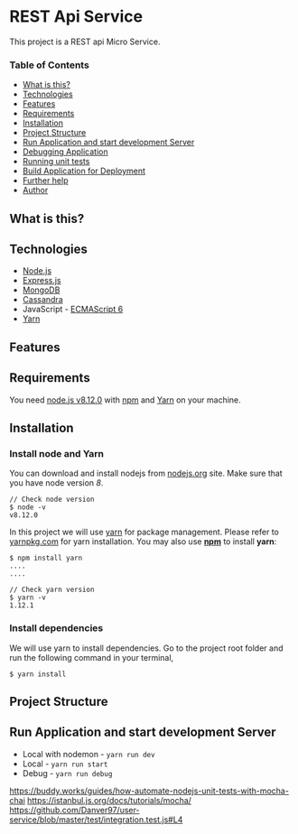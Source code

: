 # REST Api Service

This project is a REST api Micro Service.

### Table of Contents
* [What is this?](#what-is-this)
* [Technologies](#technologies)
* [Features](#features)
* [Requirements](#requirements)
* [Installation](#installation)
* [Project Structure](#structure)
* [Run Application and start development Server](#run-application-and-start-development-server)
* [Debugging Application](#debugging-Application)
* [Running unit tests](#running-unit-tests)
* [Build Application for Deployment](#build-application-for-deployment)
* [Further help](#further-help)
* [Author](#author)


## What is this?


## Technologies
* [Node.js](http://nodejs.org)
* [Express.js](https://expressjs.com/)
* [MongoDB](https://www.mongodb.com/)
* [Cassandra](http://cassandra.apache.org/)
* JavaScript - [ECMAScript 6](http://es6-features.org/#Constants)
* [Yarn](https://yarnpkg.com/lang/en/)

## Features

## Requirements
You need [node.js v8.12.0](http://nodejs.org) with [npm](http://npmjs.com) and [Yarn](https://yarnpkg.com/en/) on your machine.


## Installation
### Install node and Yarn
You can download and install nodejs from [nodejs.org](https://nodejs.org/en/) site. Make sure that you have node version *8*.

```
// Check node version 
$ node -v
v8.12.0

```

In this project we will use [yarn](https://yarnpkg.com/lang/en/) for package management. Please refer to [yarnpkg.com](https://yarnpkg.com/lang/en/docs/install/#mac-stable) for yarn installation. You may also use **[npm](https://www.npmjs.com/package/yarn)** to install **yarn**:

```
$ npm install yarn
....
....

// Check yarn version
$ yarn -v
1.12.1
```

### Install dependencies
We will use yarn to install dependencies. Go to the project root folder and run the following command in your terminal,

```
$ yarn install
```

## Project Structure

## Run Application and start development Server
* Local with nodemon - `yarn run dev`
* Local - `yarn run start`
* Debug - `yarn run debug`



https://buddy.works/guides/how-automate-nodejs-unit-tests-with-mocha-chai
https://istanbul.js.org/docs/tutorials/mocha/
https://github.com/Danver97/user-service/blob/master/test/integration.test.js#L4
